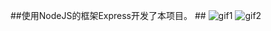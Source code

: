 ##使用NodeJS的框架Express开发了本项目。 ##
![gif1](http://oliwae5lt.bkt.clouddn.com/nodeBlog/gif/nodeBlog1.gif)
![gif2](http://oliwae5lt.bkt.clouddn.com/nodeBlog/gif/nodeBlog2.gif)